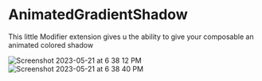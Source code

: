 # AnimatedGradientShadow
This little Modifier extension gives u the ability to give your composable an animated colored shadow  

![Screenshot 2023-05-21 at 6 38 12 PM](https://github.com/Farouk-abichou/AnimatedGradientShadow/assets/117727520/b364616a-b38f-4f10-a098-2193af0bd908)
![Screenshot 2023-05-21 at 6 38 40 PM](https://github.com/Farouk-abichou/AnimatedGradientShadow/assets/117727520/9e5a41f0-0298-406a-95d0-000d6aa0242b)
